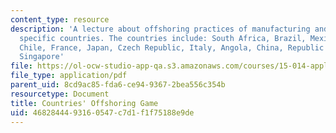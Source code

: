 ```yaml
---
content_type: resource
description: 'A lecture about offshoring practices of manufacturing and services for
  specific countries. The countries include: South Africa, Brazil, Mexico, India,
  Chile, France, Japan, Czech Republic, Italy, Angola, China, Republic of Korea, Germany,
  Singapore'
file: https://ol-ocw-studio-app-qa.s3.amazonaws.com/courses/15-014-applied-macro-and-international-economics-ii-spring-2016/4682844493160547c7d1f1f75188e9de_MIT15_014S16_L8Offshoring.pdf
file_type: application/pdf
parent_uid: 8cd9ac85-fda6-ce94-9367-2bea556c354b
resourcetype: Document
title: Countries' Offshoring Game
uid: 46828444-9316-0547-c7d1-f1f75188e9de
---
```


